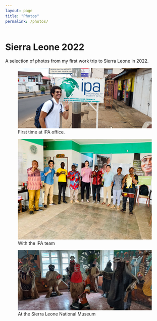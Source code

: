 ```yaml
---
layout: page
title: "Photos"
permalink: /photos/
---
```


# Sierra Leone 2022

A selection of photos from my first work trip to Sierra Leone in 2022.

<div class="photo-album" id="sierra-leone-2022">
  <figure>
    <img src="/images/sierra_leone_2022/fist_time_ipa_office.jpg" alt="First time at IPA office" style="max-width: 100%; height: auto;" />
    <figcaption>First time at IPA office.</figcaption>
  </figure>
  <figure>
    <img src="/images/sierra_leone_2022/ipa_office_celebration.jpg" alt="IPA office celebration" style="max-width: 100%; height: auto;" />
    <figcaption>With the IPA team</figcaption>
  </figure>
  <figure>
    <img src="/images/sierra_leone_2022/national_museum_salone.jpg" alt="National Museum Salone" style="max-width: 100%; height: auto;" />
    <figcaption>At the Sierra Leone National Museum</figcaption>
  </figure>
</div>

<!-- You can add more albums below, using a similar structure and a different id/class for each album. -->
